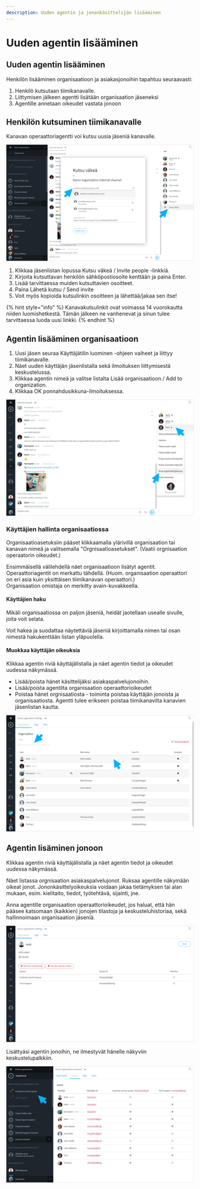 ```yaml
---
description: Uuden agentin ja jononkäsittelijän lisääminen
---
```


# Uuden agentin lisääminen

## Uuden agentin lisääminen

Henkilön lisääminen organisaatioon ja asiakasjonoihin tapahtuu seuraavasti:

1. Henkilö kutsutaan tiimikanavalle.
2. Liittymisen jälkeen agentti lisätään organisaation jäseneksi
3. Agentille annetaan oikeudet vastata jonoon 

## Henkilön kutsuminen tiimikanavalle

Kanavan operaattoriagentti voi kutsu uusia jäseniä kanavalle.

![](../.gitbook/assets/invite.png)

1. Klikkaa jäsenlistan lopussa Kutsu väkeä / Invite people -linkkiä.
2. Kirjoita kutsuttavan henkilön sähköpostiosoite kenttään ja paina Enter.
3. Lisää tarvittaessa muiden kutsuttavien osoitteet.
4. Paina Lähetä kutsu / Send invite
5. Voit myös kopioida kutsulinkin osoitteen ja lähettää/jakaa sen itse!

{% hint style="info" %}
Kanavakutsulinkit ovat voimassa 14 vuorokautta niiden luomishetkestä. Tämän jälkeen ne vanhenevat ja sinun tulee tarvittaessa luoda uusi linkki.
{% endhint %}



## Agentin lisääminen organisaatioon

1. Uusi jäsen seuraa Käyttäjätilin luominen -ohjeen vaiheet ja liittyy tiimikanavalle.
2. Näet uuden käyttäjän jäsenlistalla sekä ilmoituksen liittymisestä keskustelussa.
3. Klikkaa agentin nimeä ja valitse listalta Lisää organisaatioon / Add to organization.
4. Klikkaa OK ponnahdusikkuna-ilmoituksessa.

![Lis&#xE4;&#xE4; agentti organisaatioon](../.gitbook/assets/add-to-organization.png)



### Käyttäjien hallinta organisaatiossa

Organisaatioasetuksiin pääset klikkaamalla ylärivillä organisaation tai kanavan nimeä ja valitsemalla "Orgnisaatioasetukset". \(Vaatii orgnisaation operaatorin oikeudet.\)

Ensimmäisellä välilehdellä näet organisaatioon lisätyt agentit. Operaattoriagentit on merkattu tähdellä. \(Huom. organisaation operaattori on eri asia kuin yksittäisen tiimikanavan operaattori.\)  
Organisaation omistaja on merkitty avain-kuvakkeella.

#### Käyttäjien haku

Mikäli organisaatiossa on paljon jäseniä, heidät jaotellaan usealle sivulle, joita voit selata.

Voit hakea ja suodattaa näytettäviä jäseniä kirjoittamalla nimen tai osan nimestä hakukenttään listan yläpuolella.

#### Muokkaa käyttäjän oikeuksia

Klikkaa agentin riviä käyttäjälistalla ja näet agentin tiedot ja oikeudet uudessa näkymässä.

* Lisää/poista hänet käsittelijäksi asiakaspalvelujonoihin.
* Lisää/poista agentilta organisaation operaattorioikeudet
* Poistaa hänet orgnisaatiosta - toiminta poistaa käyttäjän jonoista ja organisaatiosta. Agentti tulee erikseen poistaa tiimikanavilta kanavien jäsenlistan kautta.

![Organisaation j&#xE4;senten haku/suodatus ja j&#xE4;senlista](../.gitbook/assets/organization-members%20%282%29.png)

## Agentin lisäminen jonoon

Klikkaa agentin riviä käyttäjälistalla ja näet agentin tiedot ja oikeudet uudessa näkymässä.

Näet listassa orgnisaation asiakaspalvelujonot. Ruksaa agentille näkymään oikeat jonot. Jononkäsittelyoikeuksia voidaan jakaa tietämyksen tai alan mukaan, esim. kielitaito, tiedot, työtehtävä, sijainti, jne.

Anna agentille organisaation operaattorioikeudet, jos haluat, että hän pääsee katsomaan \(kaikkien\) jonojen tilastoja ja keskusteluhistoriaa, sekä hallinnoimaan organisaation jäseniä.

![](../.gitbook/assets/organization-member.png)

Lisättyäsi agentin jonoihin, ne ilmestyvät hänelle näkyviin keskustelupalkkiin.

![Jonot n&#xE4;kyviss&#xE4; sivupalkissa](../.gitbook/assets/organization-queues-sidebar.png)

